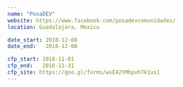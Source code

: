 ```yaml
---
name: "PosaDEV"
website: https://www.facebook.com/posadevcomunidades/
location: Guadalajara, Mexico

date_start: 2018-12-08
date_end:   2018-12-08

cfp_start: 2018-11-01  
cfp_end:   2018-11-31
cfp_site: https://goo.gl/forms/wsE42YMhpvh7k1us1
---
```

